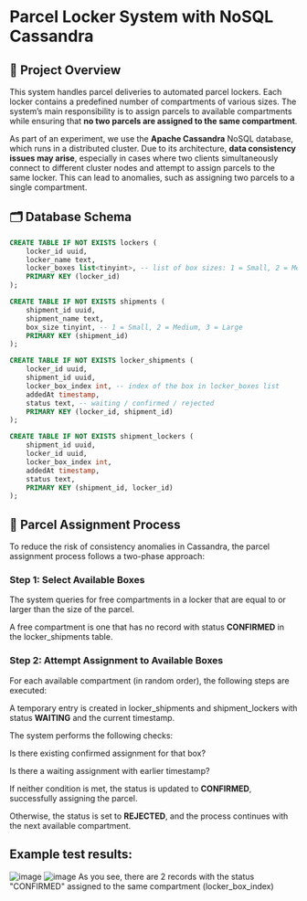 # Parcel Locker System with NoSQL Cassandra

## 📘 Project Overview

This system handles parcel deliveries to automated parcel lockers. Each locker contains a predefined number of compartments of various sizes. The system’s main responsibility is to assign parcels to available compartments while ensuring that **no two parcels are assigned to the same compartment**.

As part of an experiment, we use the **Apache Cassandra** NoSQL database, which runs in a distributed cluster. Due to its architecture, **data consistency issues may arise**, especially in cases where two clients simultaneously connect to different cluster nodes and attempt to assign parcels to the same locker. This can lead to anomalies, such as assigning two parcels to a single compartment.

## 🗂️ Database Schema

```sql
CREATE TABLE IF NOT EXISTS lockers (
    locker_id uuid,
    locker_name text,
    locker_boxes list<tinyint>, -- list of box sizes: 1 = Small, 2 = Medium, 3 = Large
    PRIMARY KEY (locker_id)
);

CREATE TABLE IF NOT EXISTS shipments (
    shipment_id uuid,
    shipment_name text,
    box_size tinyint, -- 1 = Small, 2 = Medium, 3 = Large
    PRIMARY KEY (shipment_id)
);

CREATE TABLE IF NOT EXISTS locker_shipments (
    locker_id uuid,
    shipment_id uuid,
    locker_box_index int, -- index of the box in locker_boxes list
    addedAt timestamp,
    status text, -- waiting / confirmed / rejected
    PRIMARY KEY (locker_id, shipment_id)
);

CREATE TABLE IF NOT EXISTS shipment_lockers (
    shipment_id uuid,
    locker_id uuid,
    locker_box_index int,
    addedAt timestamp,
    status text,
    PRIMARY KEY (shipment_id, locker_id)
);
```
## 🚚 Parcel Assignment Process
To reduce the risk of consistency anomalies in Cassandra, the parcel assignment process follows a two-phase approach:

### Step 1: Select Available Boxes
The system queries for free compartments in a locker that are equal to or larger than the size of the parcel.

A free compartment is one that has no record with status **CONFIRMED** in the locker_shipments table.

### Step 2: Attempt Assignment to Available Boxes
For each available compartment (in random order), the following steps are executed:

A temporary entry is created in locker_shipments and shipment_lockers with status **WAITING** and the current timestamp.

The system performs the following checks:

Is there existing confirmed assignment for that box?

Is there a waiting assignment with earlier timestamp?

If neither condition is met, the status is updated to **CONFIRMED**, successfully assigning the parcel.

Otherwise, the status is set to **REJECTED**, and the process continues with the next available compartment.

## Example test results:
![image](https://github.com/user-attachments/assets/30315a8d-6b19-4da9-afcf-64b9eb5e3f93)
![image](https://github.com/user-attachments/assets/eddb73f3-92df-45c4-a786-80598fcba01f)
As you see, there are 2 records with the status "CONFIRMED"  assigned to the same compartment (locker_box_index)

